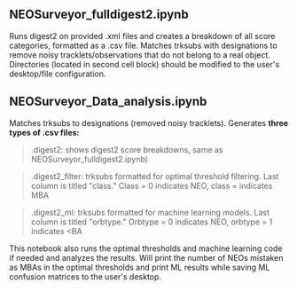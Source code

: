 ## NEOSurveyor_fulldigest2.ipynb

Runs digest2 on provided .xml files and creates a breakdown of all score categories, formatted as a .csv file. Matches trksubs with designations to remove noisy tracklets/observations that do not belong to a real object. Directories (located in second cell block) should be modified to the user's desktop/file configuration.

## NEOSurveyor_Data_analysis.ipynb

Matches trksubs to designations (removed noisy tracklets). Generates **three types of .csv files:** 
> .digest2: shows digest2 score breakdowns, same as NEOSurveyor_fulldigest2.ipynb)

> .digest2_filter: trksubs formatted for optimal threshold filtering. Last column is titled "class." Class = 0 indicates NEO, class =  indicates MBA

> .digest2_ml: trksubs formatted for machine learning models. Last column is titled "orbtype." Orbtype = 0 indicates NEO, orbtype = 1 indicates <BA

This notebook also runs the optimal thresholds and machine learning code if needed and analyzes the results. Will print the number of NEOs mistaken as MBAs in the optimal thresholds and print ML results while saving ML confusion matrices to the user's desktop. 
